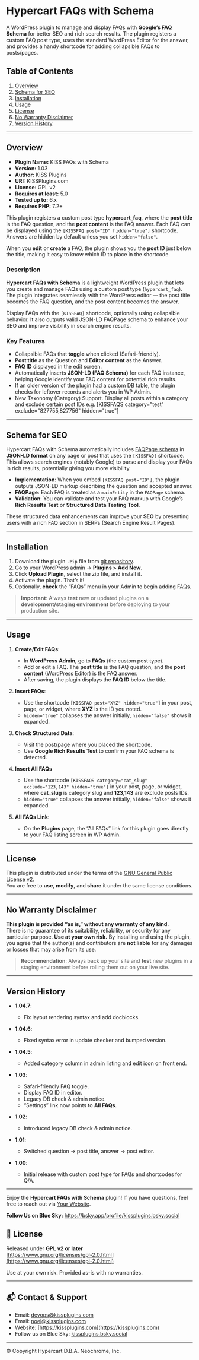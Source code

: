 # Hypercart FAQs with Schema

A WordPress plugin to manage and display FAQs with **Google’s FAQ Schema** for better SEO and rich search results. The plugin registers a custom FAQ post type, uses the standard WordPress Editor for the answer, and provides a handy shortcode for adding collapsible FAQs to posts/pages.

## Table of Contents

1. [Overview](#overview)  
2. [Schema for SEO](#schema-for-seo)  
3. [Installation](#installation)  
4. [Usage](#usage)  
5. [License](#license)  
6. [No Warranty Disclaimer](#no-warranty-disclaimer)  
7. [Version History](#version-history)

---

## Overview

- **Plugin Name:** KISS FAQs with Schema  
- **Version:** 1.03  
- **Author:** KISS Plugins
- **URI:** KISSPlugins.com
- **License:** GPL v2  
- **Requires at least:** 5.0  
- **Tested up to:** 6.x  
- **Requires PHP:** 7.2+  

This plugin registers a custom post type **hypercart_faq**, where the **post title** is the FAQ question, and the **post content** is the FAQ answer. Each FAQ can be displayed using the `[KISSFAQ post="ID" hidden="true"]` shortcode. Answers are hidden by default unless you set `hidden="false"`.  

When you **edit** or **create** a FAQ, the plugin shows you the **post ID** just below the title, making it easy to know which ID to place in the shortcode.

### Description

**Hypercart FAQs with Schema** is a lightweight WordPress plugin that lets you create and manage FAQs using a custom post type (`hypercart_faq`). The plugin integrates seamlessly with the WordPress editor — the post title becomes the FAQ question, and the post content becomes the answer.

Display FAQs with the `[KISSFAQ]` shortcode, optionally using collapsible behavior. It also outputs valid JSON-LD FAQPage schema to enhance your SEO and improve visibility in search engine results.

### Key Features

- Collapsible FAQs that **toggle** when clicked (Safari-friendly).  
- **Post title** as the Question and **Editor content** as the Answer.  
- **FAQ ID** displayed in the edit screen.  
- Automatically inserts **JSON-LD (FAQ Schema)** for each FAQ instance, helping Google identify your FAQ content for potential rich results.  
- If an older version of the plugin had a custom DB table, the plugin checks for leftover records and alerts you in WP Admin.  
- New Taxonomy (Category) Support. Display all posts within a category and exclude certain post IDs e.g. 
[KISSFAQS category="test" exclude="827755,827756" hidden="true"]

---

## Schema for SEO

Hypercart FAQs with Schema automatically includes [FAQPage schema](https://developers.google.com/search/docs/appearance/structured-data/faqpage) in **JSON-LD format** on any page or post that uses the `[KISSFAQ]` shortcode. This allows search engines (notably Google) to parse and display your FAQs in rich results, potentially giving you more visibility.

- **Implementation**: When you embed `[KISSFAQ post="ID"]`, the plugin outputs JSON-LD markup describing the question and accepted answer.  
- **FAQPage**: Each FAQ is treated as a `mainEntity` in the `FAQPage` schema.  
- **Validation**: You can validate and test your FAQ markup with Google’s **Rich Results Test** or **Structured Data Testing Tool**.  

These structured data enhancements can improve your **SEO** by presenting users with a rich FAQ section in SERPs (Search Engine Result Pages).

---

## Installation

1. Download the plugin `.zip` file from [git repository](https://github.com/kissplugins/KISS-faqs).
2. Go to your WordPress admin → **Plugins > Add New**.
3. Click **Upload Plugin**, select the zip file, and install it.
4. Activate the plugin. That’s it! 
5. Optionally, **check** the “FAQs” menu in your Admin to begin adding FAQs.

> **Important**: Always **test** new or updated plugins on a **development/staging environment** before deploying to your production site.

---

## Usage

1. **Create/Edit FAQs**:  
   - In **WordPress Admin**, go to **FAQs** (the custom post type).  
   - Add or edit a FAQ. The **post title** is the FAQ question, and the **post content** (WordPress Editor) is the FAQ answer.  
   - After saving, the plugin displays the **FAQ ID** below the title.

2. **Insert FAQs**:  
   - Use the shortcode `[KISSFAQ post="XYZ" hidden="true"]` in your post, page, or widget, where **XYZ** is the ID you noted.  
   - `hidden="true"` collapses the answer initially, `hidden="false"` shows it expanded.

3. **Check Structured Data**:  
   - Visit the post/page where you placed the shortcode.  
   - Use **Google Rich Results Test** to confirm your FAQ schema is detected.

4. **Insert All FAQs**
   - Use the shortcode `[KISSFAQS category="cat_slug" exclude="123,143" hidden="true"]` in your post, page, or widget, where **cat_slug** is category slug and **123,143** are exclude posts IDs.
   - `hidden="true"` collapses the answer initially, `hidden="false"` shows it expanded.

5. **All FAQs Link**:  
   - On the **Plugins** page, the “All FAQs” link for this plugin goes directly to your FAQ listing screen in WP Admin.



---

## License

This plugin is distributed under the terms of the [GNU General Public License v2](https://www.gnu.org/licenses/old-licenses/gpl-2.0.html).  
You are free to **use**, **modify**, and **share** it under the same license conditions.

---

## No Warranty Disclaimer

**This plugin is provided “as is,” without any warranty of any kind.**  
There is no guarantee of its suitability, reliability, or security for any particular purpose. **Use at your own risk.** By installing and using the plugin, you agree that the author(s) and contributors are **not liable** for any damages or losses that may arise from its use.

> **Recommendation**: Always back up your site and **test** new plugins in a staging environment before rolling them out on your live site.

---

## Version History

- **1.04.7**:
  - Fix layout rendering syntax and add docblocks.

- **1.04.6**:
  - Fixed syntax error in update checker and bumped version.

- **1.04.5**:
  - Added category column in admin listing and edit icon on front end.

- **1.03**:
  - Safari-friendly FAQ toggle.  
  - Display FAQ ID in editor.  
  - Legacy DB check & admin notice.  
  - “Settings” link now points to **All FAQs**.  

- **1.02**:  
  - Introduced legacy DB check & admin notice.  

- **1.01**:  
  - Switched question → post title, answer → post editor.  

- **1.00**:  
  - Initial release with custom post type for FAQs and shortcodes for Q/A.

---

Enjoy the **Hypercart FAQs with Schema** plugin! If you have questions, feel free to reach out via [Your Website](https://example.com).

**Follow Us on Blue Sky:**
https://bsky.app/profile/kissplugins.bsky.social

## 📜 License

Released under **GPL v2 or later**  
[https://www.gnu.org/licenses/gpl-2.0.html](https://www.gnu.org/licenses/gpl-2.0.html)

Use at your own risk. Provided as-is with no warranties.

---

## 📬 Contact & Support

- Email: [devops@kissplugins.com](mailto:devops@kissplugins.com)
- Email: [noel@kissplugins.com](mailto:noel@kissplugins.com)
- Website: [https://kissplugins.com](https://kissplugins.com)
- Follow us on Blue Sky: [kissplugins.bsky.social](https://bsky.app/profile/kissplugins.bsky.social)

---

© Copyright Hypercart D.B.A. Neochrome, Inc.

